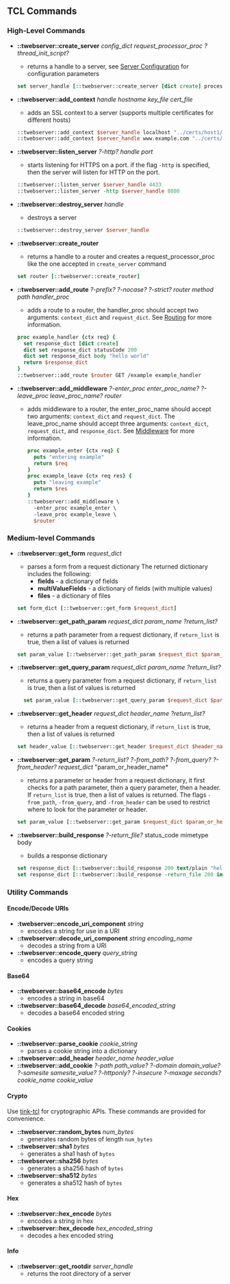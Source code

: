 
## TCL Commands

### High-Level Commands

* **::twebserver::create_server** *config_dict* *request_processor_proc* *?thread_init_script?*
    - returns a handle to a server, see [Server Configuration](config.md) for configuration parameters
  ```tcl
  set server_handle [::twebserver::create_server [dict create] process_conn]
  ```
* **::twebserver::add_context** *handle* *hostname* *key_file* *cert_file*
    - adds an SSL context to a server (supports multiple certificates for different hosts)
  ```tcl
  ::twebserver::add_context $server_handle localhost "../certs/host1/key.pem" "../certs/host1/cert.pem"
  ::twebserver::add_context $server_handle www.example.com "../certs/host2/key.pem" "../certs/host2/cert.pem"
  ```
* **::twebserver::listen_server** *?-http?* *handle* *port*
    - starts listening for HTTPS on a port. if the flag ```-http``` is specified, then the server will listen for HTTP on the port.
  ```tcl
  ::twebserver::listen_server $server_handle 4433
  ::twebserver::listen_server -http $server_handle 8080
  ```
* **::twebserver::destroy_server** *handle*
    - destroys a server
  ```tcl
  ::twebserver::destroy_server $server_handle
  ```
* **::twebserver::create_router**
    - returns a handle to a router and creates a request_processor_proc
      like the one accepted in ```create_server``` command
  ```tcl
  set router [::twebserver::create_router]
  ```
* **::twebserver::add_route** *?-prefix?* *?-nocase?* *?-strict?* *router* *method* *path* *handler_proc*
    - adds a route to a router, the handler_proc should accept two arguments: ```context_dict``` and ```request_dict```.
      See [Routing](routing.md) for more information.
  ```tcl
  proc example_handler {ctx req} {
    set response_dict [dict create]
    dict set response_dict statusCode 200
    dict set response_dict body "hello world"
    return $response_dict
  }
  ::twebserver::add_route $router GET /example example_handler
  ```

* **::twebserver::add_middleware** *?-enter_proc enter_proc_name?* *?-leave_proc leave_proc_name?* *router*
    - adds middleware to a router, the enter_proc_name should accept two arguments: ```context_dict``` and ```request_dict```.
      The leave_proc_name should accept three arguments: ```context_dict```, ```request_dict```, and ```response_dict```.
      See [Middleware](middleware.md) for more information.
      ```tcl
      proc example_enter {ctx req} {
        puts "entering example"
        return $req
      }
      proc example_leave {ctx req res} {
        puts "leaving example"
        return $res
      }
      ::twebserver::add_middleware \
        -enter_proc example_enter \
        -leave_proc example_leave \
        $router
      ```
### Medium-level Commands

* **::twebserver::get_form** *request_dict*
    - parses a form from a request dictionary
      The returned dictionary includes the following:
        - **fields** - a dictionary of fields
        - **multiValueFields** - a dictionary of fields (with multiple values)
        - **files** - a dictionary of files
  ```tcl
  set form_dict [::twebserver::get_form $request_dict]
  ```

* **::twebserver::get_path_param** *request_dict* *param_name* *?return_list?*
    - returns a path parameter from a request dictionary, if ```return_list``` is true, then a list of values is returned
  ```tcl
  set param_value [::twebserver::get_path_param $request_dict $param_name]
  ```

* **::twebserver::get_query_param** *request_dict* *param_name* *?return_list?*
    - returns a query parameter from a request dictionary, if ```return_list``` is true, then a list of values is returned
  ```tcl
    set param_value [::twebserver::get_query_param $request_dict $param_name]
    ```

* **::twebserver::get_header** *request_dict* *header_name* *?return_list?*
    - returns a header from a request dictionary, if ```return_list``` is true, then a list of values is returned
  ```tcl
  set header_value [::twebserver::get_header $request_dict $header_name]
  ```
* **::twebserver::get_param** *?-return_list?* *?-from_path?* *?-from_query?* *?-from_header?* *request_dict* "param_or_header_name*
    - returns a parameter or header from a request dictionary,
  it first checks for a path parameter, then a query parameter, then a header.
    If ```return_list``` is true, then a list of values is returned.
  The flags ```-from_path```, ```-from_query```, and ```-from_header``` can be used
  to restrict where to look for the parameter or header.
  ```tcl
  set param_value [::twebserver::get_param $request_dict $param_or_header_name]
  ```

* **::twebserver::build_response** *?-return_file?* status_code mimetype body
    - builds a response dictionary
  ```tcl
  set response_dict [::twebserver::build_response 200 text/plain "hello world"]
  set response_dict [::twebserver::build_response -return_file 200 image/png plume.png]
  ```
  
### Utility Commands

#### Encode/Decode URIs

* **:twebserver::encode_uri_component** *string*
    - encodes a string for use in a URI
* **::twebserver::decode_uri_component** *string* *encoding_name*
    - decodes a string from a URI
* **::twebserver::encode_query** *query_string*
    - encodes a query string

#### Base64

* **::twebserver::base64_encode** *bytes*
    - encodes a string in base64
* **::twebserver::base64_decode** *base64_encoded_string*
    - decodes a base64 encoded string

#### Cookies

* **::twebserver::parse_cookie** *cookie_string*
    - parses a cookie string into a dictionary
* **::twebserver::add_header** *header_name* *header_value*
* **::twebserver::add_cookie** *?-path path_value?* *?-domain domain_value?* *?-samesite samesite_value?* *?-httponly?* *?-insecure* *?-maxage seconds?* *cookie_name* *cookie_value*

#### Crypto

Use [tink-tcl](https://github.com/jerily/tink-tcl) for cryptographic APIs.
These commands are provided for convenience. 

* **::twebserver::random_bytes** *num_bytes*
    - generates random bytes of length ```num_bytes```
* **::twebserver::sha1** *bytes*
    - generates a sha1 hash of ```bytes```
* **::twebserver::sha256** *bytes*
    - generates a sha256 hash of ```bytes```
* **::twebserver::sha512** *bytes*
    - generates a sha512 hash of ```bytes```

#### Hex

* **::twebserver::hex_encode** *bytes*
    - encodes a string in hex
* **::twebserver::hex_decode** *hex_encoded_string*
    - decodes a hex encoded string

#### Info

* **::twebserver::get_rootdir** *server_handle*
    - returns the root directory of a server
